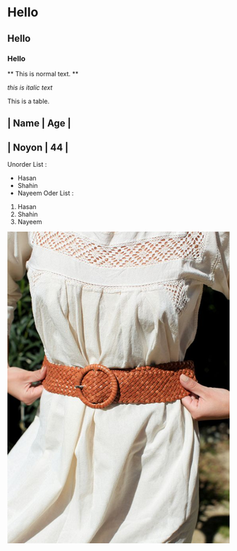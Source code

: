 # Hello 
## Hello 
### Hello

** This is normal text. **

_this is italic text_

This is a table. 

| Name |  Age | 
----------------
| Noyon | 44 |
----------------

Unorder List : 
- Hasan
- Shahin
- Nayeem
Oder List :
1. Hasan 
2. Shahin
3. Nayeem


![Belt Picture](images/belt1.jpg)

